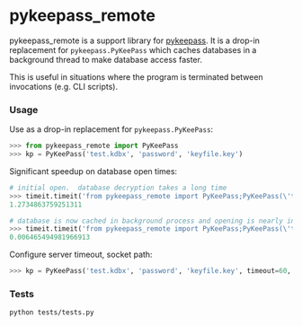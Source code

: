 # pykeepass_remote

pykeepass_remote is a support library for [pykeepass](http://github.com/pschmitt/pykeepass).  It is a drop-in replacement for `pykeepass.PyKeePass` which caches databases in a background thread to make database access faster.

This is useful in situations where the program is terminated between invocations (e.g. CLI scripts).

### Usage

Use as a drop-in replacement for `pykeepass.PyKeePass`:

``` python
>>> from pykeepass_remote import PyKeePass
>>> kp = PyKeePass('test.kdbx', 'password', 'keyfile.key')
```

Significant speedup on database open times:

``` python
# initial open.  database decryption takes a long time
>>> timeit.timeit('from pykeepass_remote import PyKeePass;PyKeePass(\'test3.kdbx\', \'password\', \'test3.key\')', number=1)
1.2734863759251311

# database is now cached in background process and opening is nearly instantaneous
>>> timeit.timeit('from pykeepass_remote import PyKeePass;PyKeePass(\'test3.kdbx\', \'password\', \'test3.key\')', number=1)
0.006465494981966913
```

Configure server timeout, socket path:

``` python
>>> kp = PyKeePass('test.kdbx', 'password', 'keyfile.key', timeout=60, socket_path='/tmp/pykeepass.sock)
```

### Tests

`python tests/tests.py`
